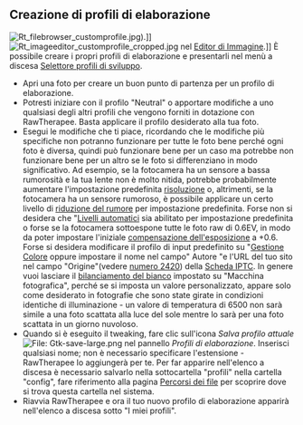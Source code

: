 ## Creazione di profili di elaborazione

![](Rt_filebrowser_customprofile.jpg "Rt_filebrowser_customprofile.jpg")).\]\]
![](Rt_imageeditor_customprofile_cropped.jpg "Rt_imageeditor_customprofile_cropped.jpg")
nel [Editor di Immagine](The_Image_Editor_Tab "wikilink").\]\] È
possibile creare i propri profili di elaborazione e presentarli nel menù
a discesa [Selettore profili di
sviluppo](The_Image_Editor_Tab#Processing_Profile_Selector "wikilink").

- Apri una foto per creare un buon punto di partenza per un profilo di
  elaborazione.
- Potresti iniziare con il profilo "Neutral" o apportare modifiche a uno
  qualsiasi degli altri profili che vengono forniti in dotazione con
  RawTherapee. Basta applicare il profilo desiderato alla tua foto.
- Esegui le modifiche che ti piace, ricordando che le modifiche più
  specifiche non potranno funzionare per tutte le foto bene perché ogni
  foto è diversa, quindi può funzionare bene per un caso ma potrebbe non
  funzionare bene per un altro se le foto si differenziano in modo
  significativo. Ad esempio, se la fotocamera ha un sensore a bassa
  rumorosità e la tua lente non è molto nitida, potrebbe probabilmente
  aumentare l'impostazione predefinita
  [risoluzione](Sharpening "wikilink") o, altrimenti, se la fotocamera
  ha un sensore rumoroso, è possibile applicare un certo livello di
  [riduzione del rumore](Noise_Reduction "wikilink") per impostazione
  predefinita. Forse non si desidera che "[Livelli
  automatici](Exposure_#_Auto_Levels "wikilink") sia abilitato per
  impostazione predefinita o forse se la fotocamera sottoespone tutte le
  foto raw di 0.6EV, in modo da poter impostare l'iniziale
  [compensazione
  dell'esposizione](Exposure_#_Exposure_Compensation "wikilink") a +0.6.
  Forse si desidera modificare il profilo di input predefinito su
  "[Gestione Colore](Color_Management#Custom "wikilink") oppure
  impostare il nome nel campo" Autore "e l'URL del tuo sito nel campo
  "Origine"(vedere [numero
  2420](https://code.google.com/p/rawtherapee/issues/detail?id=2420))
  della [Scheda IPTC](IPTC_Tab "wikilink"). In genere vuoi lasciare il
  [bilanciamento del bianco](White_Balance "wikilink") impostato su
  "Macchina fotografica", perché se si imposta un valore personalizzato,
  appare solo come desiderato in fotografie che sono state girate in
  condizioni identiche di illuminazione - un valore di temperatura di
  6500 non sarà simile a una foto scattata alla luce del sole mentre lo
  sarà per una foto scattata in un giorno nuvoloso.
- Quando si è eseguito il tweaking, fare clic sull'icona *Salva profilo
  attuale* ![File:
  Gtk-save-large.png](_Gtk-save-large.png "File: Gtk-save-large.png")
  nel pannello *Profili di elaborazione*. Inserisci qualsiasi nome; non
  è necessario specificare l'estensione - RawTherapee lo aggiungerà per
  te. Per far apparire nell'elenco a discesa è necessario salvarlo nella
  sottocartella "profili" nella cartella "config", fare riferimento alla
  pagina [Percorsi dei file](File_Paths "wikilink") per scoprire dove si
  trova questa cartella nel sistema.
- Riavvia RawTherapee e ora il tuo nuovo profilo di elaborazione
  apparirà nell'elenco a discesa sotto "I miei profili".

